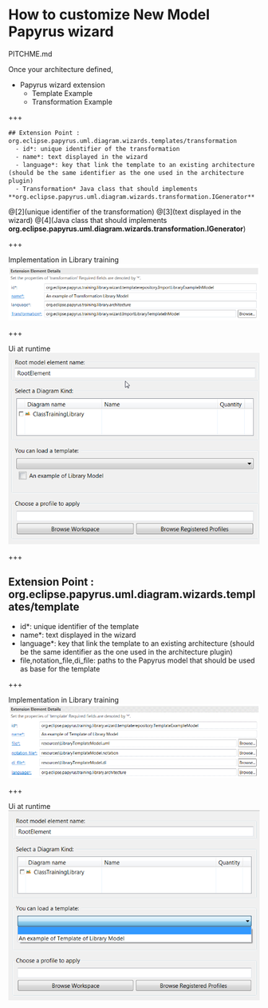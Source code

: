 # How to customize New Model Papyrus wizard

PITCHME.md

Once your architecture defined, 

* Papyrus wizard extension
    * Template Example
    * Transformation Example

+++

```
## Extension Point : org.eclipse.papyrus.uml.diagram.wizards.templates/transformation 
  - id*: unique identifier of the transformation
  - name*: text displayed in the wizard
  - language*: key that link the template to an existing architecture (should be the same identifier as the one used in the architecture plugin)
  - Transformation* Java class that should implements **org.eclipse.papyrus.uml.diagram.wizards.transformation.IGenerator**
```

@[2](unique identifier of the transformation)
@[3](text displayed in the wizard)
@[4](Java class that should implements **org.eclipse.papyrus.uml.diagram.wizards.transformation.IGenerator**)

+++

Implementation in Library training
![TransformationDefinition](/org.eclipse.papyrus.training.library.wizard/doc/TransformationDefinition.png?raw=true "Transformation Definition")  

+++

Ui at runtime
![TransformationExample](/org.eclipse.papyrus.training.library.wizard/doc/TransformationExample.png?raw=true "Transformation Example")  

+++

## Extension Point : org.eclipse.papyrus.uml.diagram.wizards.templates/template 
  - id*: unique identifier of the template
  - name*: text displayed in the wizard
  - language*: key that link the template to an existing architecture (should be the same identifier as the one used in the architecture plugin)
  - file,notation_file,di_file: paths to the Papyrus model that should be used as base for the template

+++

Implementation in Library training
![TemplateDefinition](/org.eclipse.papyrus.training.library.wizard/doc/TemplateDefinition.png?raw=true "Template Definition")  

+++

Ui at runtime
![TemplateExample](/org.eclipse.papyrus.training.library.wizard/doc/TemplateExample.png?raw=true "Template Example")  
